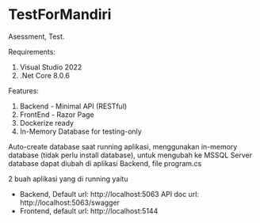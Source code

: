 # TestForMandiri
Asessment, Test.

Requirements:
1. Visual Studio 2022
2. .Net Core 8.0.6

Features:
1. Backend - Minimal API (RESTful)
2. FrontEnd - Razor Page
3. Dockerize ready
4. In-Memory Database for testing-only

Auto-create database saat running aplikasi, menggunakan in-memory database (tidak perlu install database), untuk mengubah ke MSSQL Server database dapat diubah di aplikasi Backend, file program.cs

2 buah aplikasi yang di running yaitu 
- Backend,
    Default url: http://localhost:5063
    API doc url: http://localhost:5063/swagger
- Frontend, default url: http://localhost:5144
